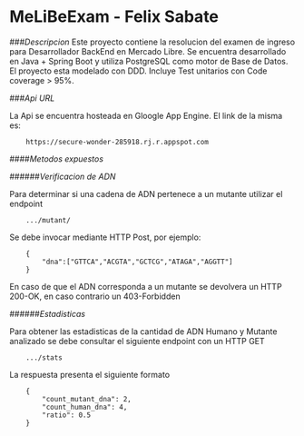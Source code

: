 # MeLiBeExam - Felix Sabate

###*Descripcion*
Este proyecto contiene la resolucion del examen de ingreso para Desarrollador BackEnd en Mercado Libre.
Se encuentra desarrollado en Java + Spring Boot y utiliza PostgreSQL como motor de Base de Datos.
El proyecto esta modelado con DDD. Incluye Test unitarios con Code coverage > 95%.

###*Api URL*

La Api se encuentra hosteada en Gloogle App Engine. El link de la misma es:

```
	https://secure-wonder-285918.rj.r.appspot.com
```

####*Metodos expuestos*


######*Verificacion de ADN*

Para determinar si una cadena de ADN pertenece a un mutante utilizar el endpoint

```
	.../mutant/
```

Se debe invocar mediante HTTP Post, por ejemplo:

```
	{
		"dna":["GTTCA","ACGTA","GCTCG","ATAGA","AGGTT"]
	}
```

En caso de que el ADN corresponda a un mutante se devolvera un HTTP 200-OK, en caso contrario un
403-Forbidden


######*Estadisticas*

Para obtener las estadisticas de la cantidad de ADN Humano y Mutante analizado se debe consultar el siguiente endpoint con un HTTP GET

```
	.../stats
```
La respuesta presenta el siguiente formato

```
	{
	    "count_mutant_dna": 2,
	    "count_human_dna": 4,
	    "ratio": 0.5
	}
```



